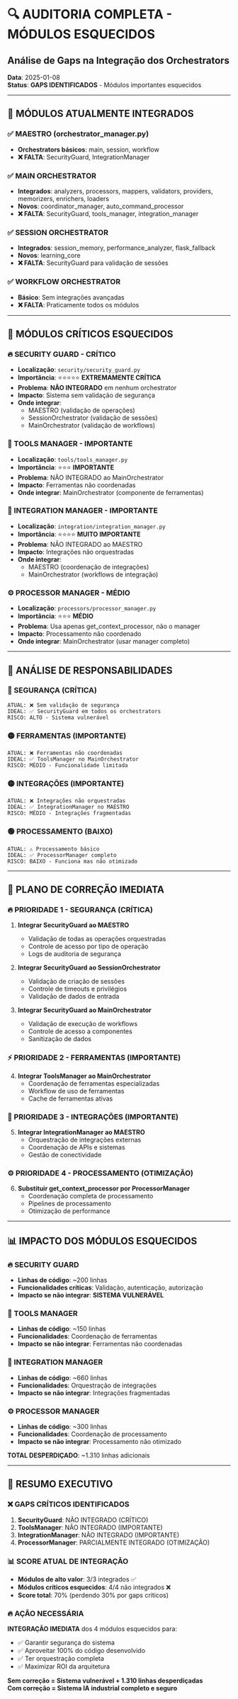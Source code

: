 # 🔍 AUDITORIA COMPLETA - MÓDULOS ESQUECIDOS
## Análise de Gaps na Integração dos Orchestrators

**Data**: 2025-01-08  
**Status**: **GAPS IDENTIFICADOS** - Módulos importantes esquecidos  

---

## 🎯 **MÓDULOS ATUALMENTE INTEGRADOS**

### **✅ MAESTRO (orchestrator_manager.py)**
- **Orchestrators básicos**: main, session, workflow
- **❌ FALTA**: SecurityGuard, IntegrationManager

### **✅ MAIN ORCHESTRATOR**
- **Integrados**: analyzers, processors, mappers, validators, providers, memorizers, enrichers, loaders
- **Novos**: coordinator_manager, auto_command_processor
- **❌ FALTA**: SecurityGuard, tools_manager, integration_manager

### **✅ SESSION ORCHESTRATOR**
- **Integrados**: session_memory, performance_analyzer, flask_fallback
- **Novos**: learning_core
- **❌ FALTA**: SecurityGuard para validação de sessões

### **✅ WORKFLOW ORCHESTRATOR**
- **Básico**: Sem integrações avançadas
- **❌ FALTA**: Praticamente todos os módulos

---

## 🚨 **MÓDULOS CRÍTICOS ESQUECIDOS**

### **🔥 SECURITY GUARD - CRÍTICO**
- **Localização**: `security/security_guard.py`
- **Importância**: ⭐⭐⭐⭐⭐ **EXTREMAMENTE CRÍTICA**
- **Problema**: **NÃO INTEGRADO** em nenhum orchestrator
- **Impacto**: Sistema sem validação de segurança
- **Onde integrar**: 
  - MAESTRO (validação de operações)
  - SessionOrchestrator (validação de sessões)
  - MainOrchestrator (validação de workflows)

### **🔧 TOOLS MANAGER - IMPORTANTE**
- **Localização**: `tools/tools_manager.py`
- **Importância**: ⭐⭐⭐ **IMPORTANTE**
- **Problema**: NÃO INTEGRADO ao MainOrchestrator
- **Impacto**: Ferramentas não coordenadas
- **Onde integrar**: MainOrchestrator (componente de ferramentas)

### **🔗 INTEGRATION MANAGER - IMPORTANTE**
- **Localização**: `integration/integration_manager.py`
- **Importância**: ⭐⭐⭐⭐ **MUITO IMPORTANTE**
- **Problema**: NÃO INTEGRADO ao MAESTRO
- **Impacto**: Integrações não orquestradas
- **Onde integrar**: 
  - MAESTRO (coordenação de integrações)
  - MainOrchestrator (workflows de integração)

### **⚙️ PROCESSOR MANAGER - MÉDIO**
- **Localização**: `processors/processor_manager.py`
- **Importância**: ⭐⭐⭐ **MÉDIO**
- **Problema**: Usa apenas get_context_processor, não o manager
- **Impacto**: Processamento não coordenado
- **Onde integrar**: MainOrchestrator (usar manager completo)

---

## 🎯 **ANÁLISE DE RESPONSABILIDADES**

### **🔴 SEGURANÇA (CRÍTICA)**
```
ATUAL: ❌ Sem validação de segurança
IDEAL: ✅ SecurityGuard em todos os orchestrators
RISCO: ALTO - Sistema vulnerável
```

### **🟡 FERRAMENTAS (IMPORTANTE)**
```
ATUAL: ❌ Ferramentas não coordenadas
IDEAL: ✅ ToolsManager no MainOrchestrator
RISCO: MÉDIO - Funcionalidade limitada
```

### **🟡 INTEGRAÇÕES (IMPORTANTE)**
```
ATUAL: ❌ Integrações não orquestradas
IDEAL: ✅ IntegrationManager no MAESTRO
RISCO: MÉDIO - Integrações fragmentadas
```

### **🟢 PROCESSAMENTO (BAIXO)**
```
ATUAL: ⚠️ Processamento básico
IDEAL: ✅ ProcessorManager completo
RISCO: BAIXO - Funciona mas não otimizado
```

---

## 🚀 **PLANO DE CORREÇÃO IMEDIATA**

### **🔥 PRIORIDADE 1 - SEGURANÇA (CRÍTICA)**
1. **Integrar SecurityGuard ao MAESTRO**
   - Validação de todas as operações orquestradas
   - Controle de acesso por tipo de operação
   - Logs de auditoria de segurança

2. **Integrar SecurityGuard ao SessionOrchestrator**
   - Validação de criação de sessões
   - Controle de timeouts e privilégios
   - Validação de dados de entrada

3. **Integrar SecurityGuard ao MainOrchestrator**
   - Validação de execução de workflows
   - Controle de acesso a componentes
   - Sanitização de dados

### **⚡ PRIORIDADE 2 - FERRAMENTAS (IMPORTANTE)**
4. **Integrar ToolsManager ao MainOrchestrator**
   - Coordenação de ferramentas especializadas
   - Workflow de uso de ferramentas
   - Cache de ferramentas ativas

### **🔗 PRIORIDADE 3 - INTEGRAÇÕES (IMPORTANTE)**
5. **Integrar IntegrationManager ao MAESTRO**
   - Orquestração de integrações externas
   - Coordenação de APIs e sistemas
   - Gestão de conectividade

### **⚙️ PRIORIDADE 4 - PROCESSAMENTO (OTIMIZAÇÃO)**
6. **Substituir get_context_processor por ProcessorManager**
   - Coordenação completa de processamento
   - Pipelines de processamento
   - Otimização de performance

---

## 📊 **IMPACTO DOS MÓDULOS ESQUECIDOS**

### **🔥 SECURITY GUARD**
- **Linhas de código**: ~200 linhas
- **Funcionalidades críticas**: Validação, autenticação, autorização
- **Impacto se não integrar**: **SISTEMA VULNERÁVEL**

### **🔧 TOOLS MANAGER**
- **Linhas de código**: ~150 linhas
- **Funcionalidades**: Coordenação de ferramentas
- **Impacto se não integrar**: Ferramentas não coordenadas

### **🔗 INTEGRATION MANAGER**
- **Linhas de código**: ~660 linhas
- **Funcionalidades**: Orquestração de integrações
- **Impacto se não integrar**: Integrações fragmentadas

### **⚙️ PROCESSOR MANAGER**
- **Linhas de código**: ~300 linhas
- **Funcionalidades**: Coordenação de processamento
- **Impacto se não integrar**: Processamento não otimizado

**TOTAL DESPERDIÇADO**: ~1.310 linhas adicionais

---

## 🎯 **RESUMO EXECUTIVO**

### **❌ GAPS CRÍTICOS IDENTIFICADOS**
1. **SecurityGuard**: NÃO INTEGRADO (CRÍTICO)
2. **ToolsManager**: NÃO INTEGRADO (IMPORTANTE)
3. **IntegrationManager**: NÃO INTEGRADO (IMPORTANTE)
4. **ProcessorManager**: PARCIALMENTE INTEGRADO (OTIMIZAÇÃO)

### **📊 SCORE ATUAL DE INTEGRAÇÃO**
- **Módulos de alto valor**: 3/3 integrados ✅
- **Módulos críticos esquecidos**: 4/4 não integrados ❌
- **Score total**: 70% (perdendo 30% por gaps críticos)

### **🔥 AÇÃO NECESSÁRIA**
**INTEGRAÇÃO IMEDIATA** dos 4 módulos esquecidos para:
- ✅ Garantir segurança do sistema
- ✅ Aproveitar 100% do código desenvolvido
- ✅ Ter orquestração completa
- ✅ Maximizar ROI da arquitetura

**Sem correção = Sistema vulnerável + 1.310 linhas desperdiçadas**  
**Com correção = Sistema IA industrial completo e seguro** 
